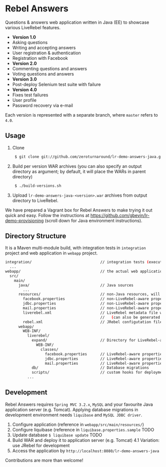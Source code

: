 # Rebel Answers #
Questions & answers web application written in Java (EE) to showcase various LiveRebel features.

* **Version 1.0**
 * Asking questions
 * Writing and accepting answers
 * User registration & authentication
 * Registration with Facebook
* **Version 2.0**
 * Commenting questions and answers
 * Voting questions and answers
* **Version 3.0**
 * Post-deploy Selenium test suite with failure
* **Version 4.0**
 * Fixes test failures
 * User profile
 * Password recovery via e-mail

Each version is represented with a separate branch, where `master` refers to `4.0`.

## Usage ##

1. Clone 
 
    ```bash
     $ git clone git://github.com/zeroturnaround/lr-demo-answers-java.git
     ```

2. Build per version WAR archives (you can also specify an output directory as argument; by default, it will place the WARs in parent directory)
 
    ```bash
     $ ./build-versions.sh
     ```
3. Upload `lr-demo-answers-java-<version>.war` archives from output directory to LiveRebel.

We have prepared a Vagrant box for Rebel Answers to make trying it out quick and easy. Follow the instructions at https://github.com/gbevin/lr-demo-provisioning (scroll down for Java environment instructions).

## Directory Structure ##
It is a Maven multi-module build, with integration tests in `integration` project and web application in `webapp` project.

```bash
integration/                               // integration tests (executed automatically after deployment)
  ...
webapp/                                    // the actual web application
  src/
    main/
      java/                                // Java sources
        ...
      resources/                           // non-Java resources, will be placed in `WEB-INF/classes` in the final WAR
        facebook.properties                // non-LiveRebel-aware properties file for Facebook integration
        jdbc.properties                    // non-LiveRebel-aware properties file for JDBC connection
        mail.properties                    // non-LiveRebel-aware properties file for SMTP connection
        liverebel.xml                      // LiveRebel metadata file with application name and version
                                           //   (can also be generated with Maven plugin or specified when uploading package to Command Center)
        rebel.xml                          // JRebel configutation file (not needed for LiveRebel, but if you use JRebel in development)
      webapp/
        WEB-INF/
          liverebel/
            expand/                        // Directory for LiveRebel-aware configuration files
              WEB-INF/
                classes/
                  facebook.properties      // LiveRebel-aware properties file for Facebook integration
                  jdbc.properties          // LiveRebel-aware properties file for JDBC connection
                  mail.properties          // LiveRebel-aware properties file for SMTP connection
            db/                            // Database migrations
            scripts/                       // custom hooks for deployment/update (shell scripts)
          ...
```

## Development ##
Rebel Answers requires `Spring MVC 3.2.x`, `MySQL` and your favourite Java application server (e.g. Tomcat). Applying database migrations in development environment needs `liquibase` and `MySQL JDBC driver`.

1. Configure application (reference in `webapp/src/main/resources/`)
2. Configure liquibase (reference in `liquibase.properties.sample` TODO
3. Update database `$ liquibase update` TODO
4. Build WAR and deploy it to application server (e.g. Tomcat)
4.1 Variation: use JRebel for development
5. Access the application by `http://localhost:8080/lr-demo-answers-java`

Contributions are more than welcome!
